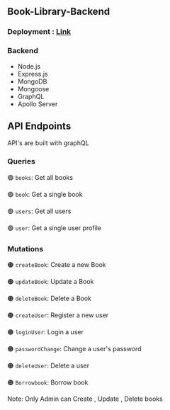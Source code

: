 ## Book-Library-Backend

### Deployment : <a href="https://book-library-backend-saurav.vercel.app/graphql">Link</a>

### Backend
- Node.js
- Express.js
- MongoDB
- Mongoose
- GraphQL
- Apollo Server

## API Endpoints

API's are built with graphQL

### Queries

🟢 `books`: Get all books

🟢 `book`: Get a single book

🟢 `users`: Get all users

🟢 `user`: Get a single user profile

### Mutations

🟠 `createBook`: Create a new Book

🟠 `updateBook`: Update a Book

🟠 `deleteBook`: Delete a Book

🟠 `createUser`: Register a new user

🟠 `loginUser`: Login a user

🟠 `passwordChange`: Change a user's password

🟠 `deleteUser`: Delete a user

🟠 `Borrowbook`: Borrow book


Note: Only Admin can Create , Update , Delete books
